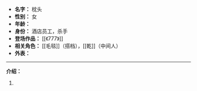 
- **名字：** 枕头
- **性别：** 女
- **年龄：** 
- **身份：** 酒店员工，杀手
- **登场作品：** [[《777》]]
- **相关角色：** [[毛毯]]（搭档），[[乾]]（中间人）
- **外表：** 

---

**介绍：** 

1. 
